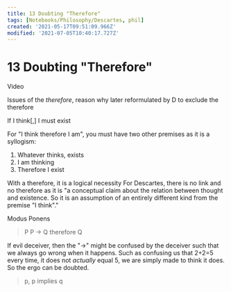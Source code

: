 ```yaml
---
title: 13 Doubting "Therefore"
tags: [Notebooks/Philosophy/Descartes, phil]
created: '2021-05-17T09:51:09.966Z'
modified: '2021-07-05T10:40:17.727Z'
---
```


# 13 Doubting "Therefore"
Video

Issues of the *therefore*, reason why later reformulated by D to exclude the therefore

If I think[,] I must exist

For "I think therefore I am", you must have two other premises as it is a syllogism:
1. Whatever thinks, exists
2. I am thinking
3. Therefore I exist

With a therefore, it is a logical necessity
For Descartes, there is no link and no therefore as it is "a conceptual claim about the relation between thought and existence. So it is an assumption of an entirely different kind from the premise "I think"."


Modus Ponens
> P
> P -> Q
> therefore Q

If evil deceiver, then the "->" might be confused by the deceiver such that we always go wrong when it happens. Such as confusing us that 2+2=5 every time, it does not *actually* equal 5, we are simply made to think it does. So the ergo can be doubted.

> p, p implies q

